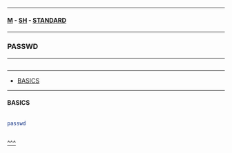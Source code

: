 
---

#### [M](https://github.com/ttltrk/TTT/blob/master/menu.md) - [SH](https://github.com/ttltrk/TTT/blob/master/SH/SH.md) - [STANDARD](https://github.com/ttltrk/TTT/blob/master/SH/STANDARD/STANDARD.md)

---

### PASSWD

---

```

```

---

* [BASICS](#BASICS)

---

#### BASICS

```

```

```sh
passwd
```

```sh

```

[^^^](#PASSWD)
